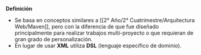 **Definición**
- Se basa en conceptos similares a [[2° Año/2° Cuatrimestre/Arquitectura Web/Maven]], pero con la diferencia de que fue diseñado principalmente para realizar trabajos multi-proyecto o que requieran de gran grado de personalización.
- En lugar de usar **XML** utiliza **DSL** (lenguaje especifico de dominio).